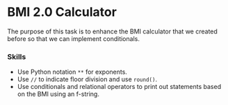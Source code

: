 # BMI 2.0 Calculator
The purpose of this task is to enhance the BMI calculator that we created before so that we can implement conditionals.

### Skills
  - Use Python notation `**` for exponents.
  - Use `//` to indicate floor division and use `round()`.
  - Use conditionals and relational operators to print out statements based on the BMI using an f-string.
